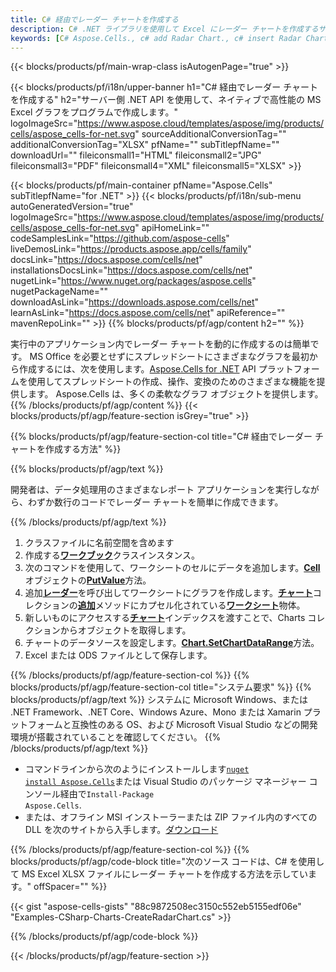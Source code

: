 ```yaml
---
title: C# 経由でレーダー チャートを作成する
description: C# .NET ライブラリを使用して Excel にレーダー チャートを作成するサンプル コード。 VB.NET、Asp.NET、または .NET ベースのアプリケーション内で MS Excel にレーダー チャートを作成するには、このコードを使用します。
keywords: [C# Aspose.Cells., c# add Radar Chart., c# insert Radar Chart., c# create Radar Chart]
---
```

{{< blocks/products/pf/main-wrap-class isAutogenPage="true" >}}

{{< blocks/products/pf/i18n/upper-banner h1="C# 経由でレーダー チャートを作成する" h2="サーバー側 .NET API を使用して、ネイティブで高性能の MS Excel グラフをプログラムで作成します。" logoImageSrc="https://www.aspose.cloud/templates/aspose/img/products/cells/aspose_cells-for-net.svg" sourceAdditionalConversionTag="" additionalConversionTag="XLSX" pfName="" subTitlepfName="" downloadUrl="" fileiconsmall1="HTML" fileiconsmall2="JPG" fileiconsmall3="PDF" fileiconsmall4="XML" fileiconsmall5="XLSX" >}}

{{< blocks/products/pf/main-container pfName="Aspose.Cells" subTitlepfName="for .NET" >}}
{{< blocks/products/pf/i18n/sub-menu autoGeneratedVersion="true" logoImageSrc="https://www.aspose.cloud/templates/aspose/img/products/cells/aspose_cells-for-net.svg" apiHomeLink="" codeSamplesLink="https://github.com/aspose-cells" liveDemosLink="https://products.aspose.app/cells/family" docsLink="https://docs.aspose.com/cells/net" installationsDocsLink="https://docs.aspose.com/cells/net" nugetLink="https://www.nuget.org/packages/aspose.cells" nugetPackageName="" downloadAsLink="https://downloads.aspose.com/cells/net" learnAsLink="https://docs.aspose.com/cells/net" apiReference="" mavenRepoLink="" >}}
{{% blocks/products/pf/agp/content h2="" %}}

実行中のアプリケーション内でレーダー チャートを動的に作成するのは簡単です。 MS Office を必要とせずにスプレッドシートにさまざまなグラフを最初から作成するには、次を使用します。[Aspose.Cells for .NET](https://products.aspose.com/cells/net) API プラットフォームを使用してスプレッドシートの作成、操作、変換のためのさまざまな機能を提供します。 Aspose.Cells は、多くの柔軟なグラフ オブジェクトを提供します。
{{% /blocks/products/pf/agp/content %}}
{{< blocks/products/pf/agp/feature-section isGrey="true" >}}

{{% blocks/products/pf/agp/feature-section-col title="C# 経由でレーダー チャートを作成する方法" %}}

{{% blocks/products/pf/agp/text %}}

開発者は、データ処理用のさまざまなレポート アプリケーションを実行しながら、わずか数行のコードでレーダー チャートを簡単に作成できます。

{{% /blocks/products/pf/agp/text %}}

1. クラスファイルに名前空間を含めます
1. 作成する[**ワークブック**](https://reference.aspose.com/cells/net/aspose.cells/workbook)クラスインスタンス。
1. 次のコマンドを使用して、ワークシートのセルにデータを追加します。[**Cell**](https://reference.aspose.com/cells/net/aspose.cells/cell)オブジェクトの[**PutValue**](https://reference.aspose.com/cells/net/aspose.cells/cell/methods/putvalue/index)方法。
1. 追加[**レーダー**](https://reference.aspose.com/cells/net/aspose.cells.charts/charttype)を呼び出してワークシートにグラフを作成します。[**チャート**](https://reference.aspose.com/cells/net/aspose.cells.charts/chartcollection)コレクションの[**追加**](https://reference.aspose.com/cells/net/aspose.cells.charts/chartcollection/methods/add)メソッドにカプセル化されている[**ワークシート**](https://reference.aspose.com/cells/net/aspose.cells/worksheet)物体。
1. 新しいものにアクセスする[**チャート**](https://reference.aspose.com/cells/net/aspose.cells.charts/chart)インデックスを渡すことで、Charts コレクションからオブジェクトを取得します。
1. チャートのデータソースを設定します。[**Chart.SetChartDataRange**](https://https://reference.aspose.com/cells/net/aspose.cells.charts/chart/methods/setchartdatarange)方法。
1. Excel または ODS ファイルとして保存します。

{{% /blocks/products/pf/agp/feature-section-col %}}
{{% blocks/products/pf/agp/feature-section-col title="システム要求" %}}
{{% blocks/products/pf/agp/text %}}
システムに Microsoft Windows、または .NET Framework、.NET Core、Windows Azure、Mono または Xamarin プラットフォームと互換性のある OS、および Microsoft Visual Studio などの開発環境が搭載されていることを確認してください。
{{% /blocks/products/pf/agp/text %}}
- コマンドラインから次のようにインストールします<code><a href="https://downloads.aspose.com/cells/net">nuget install Aspose.Cells</a></code>または Visual Studio のパッケージ マネージャー コンソール経由で<code>Install-Package Aspose.Cells</code>.
- または、オフライン MSI インストーラーまたは ZIP ファイル内のすべての DLL を次のサイトから入手します。<a href="https://downloads.aspose.com/cells/net">ダウンロード</a>

{{% /blocks/products/pf/agp/feature-section-col %}}
{{% blocks/products/pf/agp/code-block title="次のソース コードは、C# を使用して MS Excel XLSX ファイルにレーダー チャートを作成する方法を示しています。" offSpacer="" %}}

{{< gist "aspose-cells-gists" "88c9872508ec3150c552eb5155edf06e" "Examples-CSharp-Charts-CreateRadarChart.cs" >}}

{{% /blocks/products/pf/agp/code-block %}}

{{< /blocks/products/pf/agp/feature-section >}}

<!-- aboutfile Starts -->
